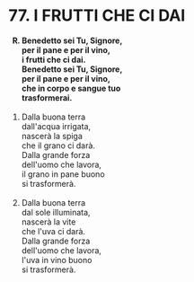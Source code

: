 # 77. I FRUTTI CHE CI DAI

<ol>
  <b><li type="A" value="18">Benedetto sei Tu, Signore,<br>
    per il pane e per il vino,<br>
    i frutti che ci dai.<br>
    Benedetto sei Tu, Signore,<br>
    per il pane e per il vino,<br>
    che in corpo e sangue tuo<br>
    trasformerai.</li></b><br>
  <li value="1">Dalla buona terra<br>
    dall'acqua irrigata,<br>
    nascerà la spiga<br>
    che il grano ci darà.<br>
    Dalla grande forza<br>
    dell'uomo che lavora,<br>
    il grano in pane buono<br>
    si trasformerà.</li><br>
  <li>Dalla buona terra<br>
    dal sole illuminata,<br>
    nascerà la vite<br>
    che l'uva ci darà.<br>
    Dalla grande forza<br>
    dell'uomo che lavora,<br>
    l'uva in vino buono<br>
    si trasformerà.</li>
</ol>
